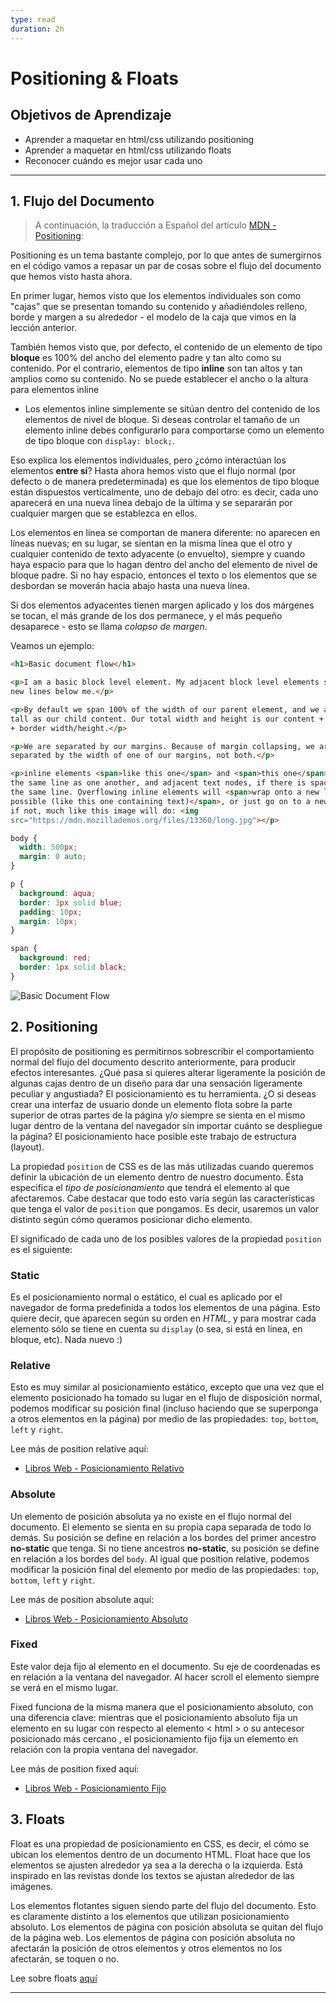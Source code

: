 ```yaml
---
type: read
duration: 2h
---
```


# Positioning & Floats

## Objetivos de Aprendizaje

- Aprender a maquetar en html/css utilizando positioning
- Aprender a maquetar en html/css utilizando floats
- Reconocer cuándo es mejor usar cada uno

***

## 1. Flujo del Documento

>A continuación, la traducción a Español del artículo [MDN - Positioning](https://developer.mozilla.org/en-US/docs/Learn/CSS/CSS_layout/Positioning):

Positioning es un tema bastante complejo, por lo que antes de sumergirnos en el
código vamos a repasar un par de cosas sobre el flujo del documento que hemos
visto hasta ahora.

En primer lugar, hemos visto que los elementos individuales son como "cajas" que
se presentan tomando su contenido y añadiéndoles relleno, borde y margen a su
alrededor - el modelo de la caja que vimos en la lección anterior.

También hemos visto que, por defecto, el contenido de un elemento de tipo
**bloque** es 100% del ancho del elemento padre y tan alto como su contenido.
Por el contrario, elementos de tipo **inline** son tan altos y tan amplios como
su contenido. No se puede establecer el ancho o la altura para elementos inline

- Los elementos inline simplemente se sitúan dentro del contenido de los
  elementos de nivel de bloque. Si deseas controlar el tamaño de un elemento
  inline debes configurarlo para comportarse como un elemento de tipo bloque con
  `display: block;`.

Eso explica los elementos individuales, pero ¿cómo interactúan los elementos
**entre sí**? Hasta ahora hemos visto que el flujo normal (por defecto o de
manera predeterminada) es que los elementos de tipo bloque están dispuestos
verticalmente, uno de debajo del otro: es decir, cada uno aparecerá en una nueva
línea debajo de la última y se separarán por cualquier margen que se establezca
en ellos.

Los elementos en línea se comportan de manera diferente: no aparecen en líneas
nuevas; en su lugar, se sientan en la misma línea que el otro y cualquier
contenido de texto adyacente (o envuelto), siempre y cuando haya espacio para
que lo hagan dentro del ancho del elemento de nivel de bloque padre. Si no hay
espacio, entonces el texto o los elementos que se desbordan se moverán hacia
abajo hasta una nueva línea.

Si dos elementos adyacentes tienen margen aplicado y los dos márgenes se tocan,
el más grande de los dos permanece, y el más pequeño desaparece - esto se llama
_colapso de margen_.

Veamos un ejemplo:

```html
<h1>Basic document flow</h1>

<p>I am a basic block level element. My adjacent block level elements sit on
new lines below me.</p>

<p>By default we span 100% of the width of our parent element, and we are as
tall as our child content. Our total width and height is our content + padding
+ border width/height.</p>

<p>We are separated by our margins. Because of margin collapsing, we are
separated by the width of one of our margins, not both.</p>

<p>inline elements <span>like this one</span> and <span>this one</span> sit on
the same line as one another, and adjacent text nodes, if there is space on
the same line. Overflowing inline elements will <span>wrap onto a new line if
possible (like this one containing text)</span>, or just go on to a new line
if not, much like this image will do: <img
src="https://mdn.mozillademos.org/files/13360/long.jpg"></p>

```

```css
body {
  width: 500px;
  margin: 0 auto;
}

p {
  background: aqua;
  border: 3px solid blue;
  padding: 10px;
  margin: 10px;
}

span {
  background: red;
  border: 1px solid black;
}
```

![Basic Document Flow](https://github.com/Laboratoria/curricula-js/blob/441a522e53ff2f34843e1ca740c01ea526fe8c19/03-interactive-site/00-html-and-css/04-positioning-and-floats/img-normal-flow.png?raw=true)

## 2. Positioning

El propósito de positioning es permitirnos sobrescribir el comportamiento
normal del flujo del documento descrito anteriormente, para producir efectos
interesantes. ¿Qué pasa si quieres alterar ligeramente la posición de algunas
cajas dentro de un diseño para dar una sensación ligeramente peculiar y
angustiada? El posicionamiento es tu herramienta. ¿O si deseas crear una
interfaz de usuario donde un elemento flota sobre la parte superior de otras
partes de la página y/o siempre se sienta en el mismo lugar dentro de la ventana
del navegador sin importar cuánto se despliegue la página? El posicionamiento
hace posible este trabajo de estructura (layout).

La propiedad `position` de CSS es de las más utilizadas cuando queremos definir
la ubicación de un elemento dentro de nuestro documento. Ésta especifica el
_tipo de posicionamiento_ que tendrá el elemento al que afectaremos. Cabe
destacar que todo esto varía según las características que tenga el valor de
`position` que pongamos. Es decir, usaremos un valor distinto según cómo
queramos posicionar dicho elemento.

El significado de cada uno de los posibles valores de la propiedad `position`
es el siguiente:

### Static

Es el posicionamiento normal o estático, el cual es aplicado por el navegador
de forma predefinida a todos los elementos de una página. Esto quiere decir,
que aparecen según su orden en _HTML_, y para mostrar cada elemento sólo se
tiene en cuenta su `display` (o sea, si está en linea, en bloque, etc).
Nada nuevo :)

<!-- Este valor no utiliza un eje de coordenadas, por lo que no toma en cuenta
las propiedades `left`, `right`, `top` y `bottom`; por lo que si las ponemos,
no sucederá nada con el elemento.

![static](https://cdn-images-1.medium.com/max/800/1*oNAAc_CUeTsAqPpOZjRwKA.png) -->

### Relative

Esto es muy similar al posicionamiento estático, excepto que una vez que el
elemento posicionado ha tomado su lugar en el flujo de disposición normal,
podemos modificar su posición final (incluso haciendo que se superponga a otros
elementos en la página) por medio de las propiedades: `top`, `bottom`, `left` y
`right`.

Lee más de position relative aquí:

- [Libros Web - Posicionamiento Relativo](http://librosweb.es/libro/css/capitulo_5/posicionamiento_relativo.html)

### Absolute

Un elemento de posición absoluta ya no existe en el flujo normal del documento.
El elemento se sienta en su propia capa separada de todo lo demás. Su posición
se define en relación a los bordes del primer ancestro **no-static** que tenga.
Si no tiene ancestros **no-static**, su posición se define en relación a los
bordes del `body`. Al igual que position relative, podemos modificar la
posición final del elemento por medio de las propiedades: `top`, `bottom`,
`left` y `right`.

<!-- ![absolute-code](https://cdn-images-1.medium.com/max/800/1*I-L5xJ7P8HLPs8b
PfbMWTQ.png)
![absolute](https://cdn-images-1.medium.com/max/800/1*j1j32f4xx26URfN99BjTmw.
png) -->

Lee más de position absolute aquí:

- [Libros Web - Posicionamiento Absoluto](http://librosweb.es/libro/css/capitulo_5/posicionamiento_absoluto.html)

### Fixed

Este valor deja fijo al elemento en el documento. Su eje de coordenadas es en
relación a la ventana del navegador. Al hacer scroll el elemento siempre se verá
en el mismo lugar.

Fixed funciona de la misma manera que el posicionamiento absoluto, con una
diferencia clave: mientras que el posicionamiento absoluto fija un elemento en
su lugar con respecto al elemento < html > o su antecesor posicionado más cercano
, el posicionamiento fijo fija un elemento en relación con la propia ventana
del navegador.

Lee más de position fixed aquí:

- [Libros Web - Posicionamiento Fijo](http://librosweb.es/libro/css/capitulo_5/posicionamiento_fijo.html)

<!-- >La propiedad position no permite controlar el posicionamiento flotante,
que se establece con otra propiedad llamada float y que se explica más adelante.
Además, la propiedad position sólo indica cómo se posiciona una caja, pero no la
desplaza. -->

## 3. Floats

Float es una propiedad de posicionamiento en CSS, es decir, el cómo se ubican
los elementos dentro de un documento HTML. Float hace que los elementos se
ajusten alrededor ya sea a la derecha o la izquierda. Está inspirado en las
revistas donde los textos se ajustan alrededor de las imágenes.

<!-- Podemos observar un ejemplo de float en un documento de word cuando
“cuadramos” la imagen, o sea, que el texto se ajuste alrededor de la imagen. Acá
un ejemplo:

imagen -->

Los elementos flotantes siguen siendo parte del flujo del documento. Esto es
claramente distinto a los elementos que utilizan posicionamiento absoluto. Los
elementos de página con posición absoluta se quitan del flujo de la página web.
Los elementos de página con posición absoluta no afectarán la posición de otros
elementos y otros elementos no los afectarán, se toquen o no.

Lee sobre floats [aquí](http://librosweb.es/libro/css/capitulo_5/posicionamiento_flotante.html)

<!-- ### Valores de float

#### None
El elemento no flota. Este es el valor inicial.

#### Left
el elemento flota a la izquierda de su bloque contenedor

#### Right
el elemento flota a la derecha de su bloque contenedor

#### Inherit
El elemento hereda la dirección de flotación de su padre

### Float vs Position: Absolute
Los elementos flotantes siguen siendo una parte del flujo de la página web .
Esto es claramente diferente de elementos de página que utilizan
posicionamiento absoluto. Elementos de la página con posición absoluta se
retiran del flujo de la página, como cuando el cuadro de texto en el diseño de
impresión se le dijo que ignorar la envoltura de la página.

### Clear
Es una propiedad que se utiliza para controlar el comportamiento de los
elementos flotantes.
Como ya sabemos, los elementos después de un elemento flotante fluirán a su
alrededor.
En caso no quisiéramos que eso suceda con clear se especifica que un elemento
no admite un flotante sobre su izquierda, sobre su derecha o a ambos lados.

#### Valores de clear

- none: predeterminado, permite elementos flotantes en ambos lado.
- left: No se permiten elementos flotantes en el lado izquierdo.
- right: No se permiten elementos flotantes en el lado derecho.
- both: No se permiten elementos flotantes en el lado izquierdo o derecho.
- inherit: Hereda el valor de su elemento padre.

Veamos un ejemplo: Queremos hacer un navegador de páginas. Entonces le damos la
propiedad de float y le ponemos lo valores dependiendo de a qué lado queremos
que vaya.

imagen aqui

### Clearfix
El maravilloso hack clearfix nos sirve para los contenedores de elementos float.

#### Colapso del contenedor padre
Normalmente si tenemos un elemento float dentro de un de un contenedor, éste,
se reducirá y no contará al elemento flotante para su alto. Como en el
siguiente caso:
imagen aqui

*Una forma de arreglar el código es agregar un elemento invisible que agregue
un clear both al final del código.

#### Arreglando el colapso: Overflow auto
Una forma de arreglar el código y que debemos aplicar con mucho cuidado es
overflow:hidden u overflow:auto.
Nota: A veces esto genera un scrollbar no deseado en el código
imagen

#### Arreglando el colapso: clearfix
Le devuelve la capacidad al contenedor de block-elements “flotados” de
contenerlos en una alineación horizontal.
imagen -->

***

